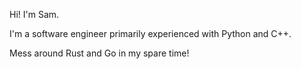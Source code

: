 Hi! I'm Sam.

I'm a software engineer primarily experienced with Python and C++.

Mess around Rust and Go in my spare time!

<!---
stysos/stysos is a ✨ special ✨ repository because its `README.md` (this file) appears on your GitHub profile.
You can click the Preview link to take a look at your changes.
--->
